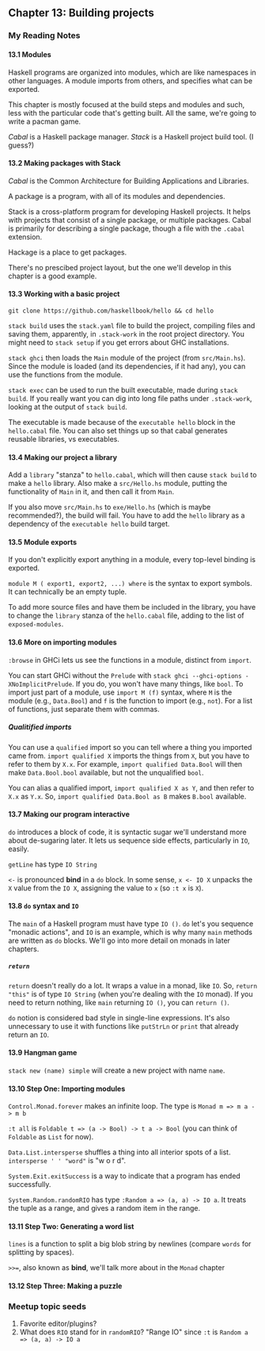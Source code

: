 ## Chapter 13: Building projects

### My Reading Notes

#### 13.1 Modules

Haskell programs are organized into modules, which are like namespaces in other languages.
A module imports from others, and specifies what can be exported.

This chapter is mostly focused at the build steps and modules and such, less with the
particular code that's getting built. All the same, we're going to write a pacman game.

_Cabal_ is a Haskell package manager. _Stack_ is a Haskell project build tool. (I guess?)

#### 13.2 Making packages with Stack

_Cabal_ is the Common Architecture for Building Applications and Libraries.

A package is a program, with all of its modules and dependencies.

Stack is a cross-platform program for developing Haskell projects. It helps with projects
that consist of a single package, or multiple packages. Cabal is primarily for describing
a single package, though a file with the `.cabal` extension.

Hackage is a place to get packages.

There's no prescibed project layout, but the one we'll develop in this chapter is a good example.

#### 13.3 Working with a basic project

`git clone https://github.com/haskellbook/hello && cd hello`

`stack build` uses the `stack.yaml` file to build the project, compiling files and saving
them, apparently, in `.stack-work` in the root project directory. You might need to `stack setup`
if you get errors about GHC installations.

`stack ghci` then loads the `Main` module of the project (from `src/Main.hs`). Since the module
is loaded (and its dependencies, if it had any), you can use the functions from the module.

`stack exec` can be used to run the built executable, made during `stack build`. If you really
want you can dig into long file paths under `.stack-work`, looking at the output of `stack build`.

The executable is made because of the `executable hello` block in the `hello.cabal` file.
You can also set things up so that cabal generates reusable libraries, vs executables.

#### 13.4 Making our project a library

Add a `library` "stanza" to `hello.cabal`, which will then cause `stack build` to make a
`hello` library. Also make a `src/Hello.hs` module, putting the functionality of `Main` in it,
and then call it from `Main`.

If you also move `src/Main.hs` to `exe/Hello.hs` (which is maybe recommended?), the build will
fail. You have to add the `hello` library as a dependency of the `executable hello` build target.

#### 13.5 Module exports

If you don't explicitly export anything in a module, every top-level binding is exported.

`module M ( export1, export2, ...) where` is the syntax to export symbols. It can technically
be an empty tuple.

To add more source files and have them be included in the library, you have to change the
`library` stanza of the `hello.cabal` file, adding to the list of `exposed-modules`.

#### 13.6 More on importing modules

`:browse` in GHCi lets us see the functions in a module, distinct from `import`.

You can start GHCi without the `Prelude` with `stack ghci --ghci-options -XNoImplicitPrelude`.
If you do, you won't have many things, like `bool`. To import just part of a module, use
`import M (f)` syntax, where `M` is the module (e.g., `Data.Bool`) and `f` is the function to
import (e.g., `not`). For a list of functions, just separate them with commas.

##### Qualitified imports

You can use a `qualified` import so you can tell where a thing you imported came from.
`import qualified X` imports the things from `X`, but you have to refer to them by `X.x`.
For example, `import qualified Data.Bool` will then make `Data.Bool.bool` available, but
not the unqualified `bool`.

You can alias a qualified import, `import qualified X as Y`, and then refer to `X.x` as `Y.x`.
So, `import qualified Data.Bool as B` makes `B.bool` available.

#### 13.7 Making our program interactive

`do` introduces a block of code, it is syntactic sugar we'll understand more about de-sugaring later.
It lets us sequence side effects, particularly in `IO`, easily.

`getLine` has type `IO String`

`<-` is pronounced **bind** in a `do` block. In some sense, `x <- IO X` unpacks the `X`
value from the `IO X`, assigning the value to `x` (so `:t x` is `X`).

#### 13.8 `do` syntax and `IO`

The `main` of a Haskell program must have type `IO ()`. `do` let's you sequence "monadic actions",
and `IO` is an example, which is why many `main` methods are written as `do` blocks. We'll go
into more detail on monads in later chapters.

##### `return`

`return` doesn't really do a lot. It wraps a value in a monad, like `IO`. So, `return "this"`
is of type `IO String` (when you're dealing with the `IO` monad). If you need to return
nothing, like `main` returning `IO ()`, you can `return ()`.

`do` notion is considered bad style in single-line expressions. It's also unnecessary to use
it with functions like `putStrLn` or `print` that already return an `IO`.

#### 13.9 Hangman game

`stack new (name) simple` will create a new project with name `name`.

#### 13.10 Step One: Importing modules

`Control.Monad.forever` makes an infinite loop. The type is `Monad m => m a -> m b`

`:t all` is `Foldable t => (a -> Bool) -> t a -> Bool` (you can think of `Foldable` as `List`
for now).

`Data.List.intersperse` shuffles a thing into all interior spots of a list. `intersperse ' ' "word"`
is "w o r d".

`System.Exit.exitSuccess` is a way to indicate that a program has ended successfully.

`System.Random.randomRIO` has type `:Random a => (a, a) -> IO a`. It treats the tuple as a
range, and gives a random item in the range.

#### 13.11 Step Two: Generating a word list

`lines` is a function to split a big blob string by newlines (compare `words` for splitting by spaces).

`>>=`, also known as **bind**, we'll talk more about in the `Monad` chapter

#### 13.12 Step Three: Making a puzzle



### Meetup topic seeds

1. Favorite editor/plugins?
2. What does `RIO` stand for in `randomRIO`? "Range IO" since `:t` is `Random a => (a, a) -> IO a`
